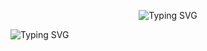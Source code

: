 <p align="center">
    <img src="https://readme-typing-svg.demolab.com?font=Archimoto+V01&duration=1&pause=1000&color=F70000&center=true&vCenter=true&repeat=false&random=false&width=435&lines=Omar+Mohamed+Awad+Ellaban" alt="Typing SVG" />
</p>
<p><img src="https://readme-typing-svg.demolab.com?font=Archimoto+V01&size=18&duration=3000&pause=1000&color=B10000&center=true&vCenter=true&repeat=false&random=false&width=700&lines=+Creating+possibilities+and+turning+dreams+into+digital+reality;A+guy+that+makes+the+best+GUI+!;Python+Spechialest;My+code+is+the+poetry+that+brings+innovation+to+life.;GUI+maker+from+A+%3E+Z" alt="Typing SVG" /></p>

